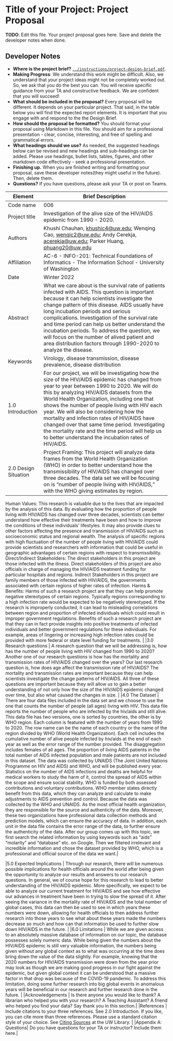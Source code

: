 # Title of your Project: Project Proposal

**TODO**: Edit this file. Your project proposal goes here. Save and delete the developer notes when done.

## Developer Notes

* **Where is the project brief?**  [`../instructions/project-design-brief.pdf`](../instructions/project-design-brief.pdf).
* **Making Progress**: We understand this work might be difficult. Also, we understand that your project ideas might not be completely worked out. So, we ask that you do the best you can. You will receive specific guidance from your TA and constructive feedback. We are confident that you will succeed!
* **What should be included in the proposal?** Every proposal will be different. It depends on your particular project.  That said, in the table below you will find the expected report elements.  It is important that you engage with and respond to the the Design Brief.
* **How should the proposal be formatted?** You should format your proposal using Markdown in this file. You should aim for a professional presentation - clear, concise, interesting, and free of spelling and grammatical errors.
* **What headings should we use?** As needed, the suggested headings below can be revised and new headings and sub-headings can be added. Please use headings, bullet lists, tables, figures, and other markdown code effectively - seek a professional presentation.
* **Finishing up.** When you are finished writing and formatting your proposal, save these developer notes(they might useful in the future). Then, delete them.
* **Questions?** If you have questions, please ask your TA or post on Teams.

|Element | Brief Description|
|---------------| --------------
|Code name | 006 |
|Project title| Investigation of the alive size of the HIV/AIDS epidemic from 1990 - 2020. |
|Authors | Khushi Chauhan, khushic4@uw.edu; Wenqing Cao, wenqic2@uw.edu; Andy Cerekja, acerekja@uw.edu; Parker Huang, phuang20@uw.edu |
|Affiliation |  AC-6 - INFO-201: Technical Foundations of Informatics - The Information School - University of Washington |
|Date | Winter 2022|
|Abstract | What we care about is the survival rate of patients infected with AIDS. This question is important because it can help scientists investigate the change pattern of this disease. AIDS usually have long incubation periods and serious complications. Investigation of the survival rate and time period can help us better understand the incubation periods. To address the question, we will focus on the number of alived patient and area distribution factors through 1990-2020 to analyze the disease. |
|Keywords | Virology, disease transmission, disease prevalence, disease distribution |
|1.0 Introduction | For our project, we will be investigating how the size of the HIV/AIDS epidemic has changed from year to year between 1990 to 2020. We will do this by analyzing HIV/AIDS datasets from the World Health Organization, including one that shows the number of people living with HIV each year. We will also be considering how the mortality and infection rates of HIV/AIDS have changed over that same time period. Investigating the mortality rate and the time period will help us to better understand the incubation rates of HIV/AIDS. |
|2.0 Design Situation | Project Framing: This project will analyze data frames from the World Health Organization (WHO) in order to better understand how the transmissibility of HIV/AIDS has changed over three decades. The data set we will be focusing on is “number of people living with HIV/AIDS,” with the WHO giving estimates by region.
Human Values: This research is valuable due to the lives that are impacted by the analysis of this data. By evaluating how the proportion of people living with HIV/AIDS has changed over three decades, scientists can better understand how effective their treatments have been and how to improve the conditions of these individuals’ lifestyles. It may also provide clues to other factors affecting the presence and transmission of HIV/AIDS such as socioeconomic status and regional wealth. The analysis of specific regions with high fluctuation of the number of people living with HIV/AIDS could provide scientists and researchers with information that could be useful in geographic advantages of certain regions with respect to transmissibility.
Direct/Indirect Stakeholders: The direct stakeholders in this project are those infected with the illness. Direct stakeholders of this project are also officials in charge of managing the HIV/AIDS treatment funding for particular hospitals and regions. Indirect Stakeholders in this project are family members of those infected with HIV/AIDS, the governments associated with certain regions of higher rates of infection.
Harms & Benefits: Harms of such a research project are that they can help promote negative stereotypes of certain regions. Typically regions corresponding to a high infection rate would be expected to be negatively stereotyped. If the research is improperly conducted, it can lead to misleading correlations between region and proportion of infected individuals which could result in improper government regulations. Benefits of such a research project are that they can in fact provide insights into positive treatments of infected individuals and better government regulations for these individuals. For example, areas of lingering or increasing high infection rates could be provided with more federal or state level funding for treatments. |
|3.0 Research questions | A research question that we will be addressing is, how has the number of people living with HIV changed from 1990 to 2020? Another one of our research questions is how has the mortality and transmission rates of HIV/AIDS changed over the years? Our last research question is, how does age affect the transmission rate of HIV/AIDS? The mortality and transmission rates are important because they can help scientists investigate the change patterns of HIV/AIDS. All three of these questions are important because they will allow us to gain a better understanding of not only how the size of the HIV/AIDS epidemic changed over time, but also what caused the changes in size. |
|4.0 The Dataset | There are four data files included in the data set and we choose to use the one that counts the number of people (all ages) living with HIV. This data file reports the number of people who are infected by the hiv/aids and still alive. This data file has two versions, one is sorted by countries, the other is by WHO region. Each column is featured with the number of years from 1990 to 2020. The row name can be the name of each country or the name of the region divided by WHO (World Health Organization).  Each cell includes the cumulative number of alive people infected by hiv/aids at the end of each year as well as the error range of the number provided. The disaggregation includes females of all ages. The proportion of living AIDS patients in the total number of AIDS infected population and male patients are not included in this dataset.
The data was collected by UNAIDS (The Joint United Nations Programme on HIV and AIDS) and WHO, and will be published every year. Statistics on the number of AIDS infections and deaths are helpful for medical workers to study the harm of it, control the spread of AIDS within the scope and ensure social stability. WHO is funded by both assessed contributions and voluntary contributions. WHO member states directly benefit from this data, which they can analyze and calculate to make adjustments to AIDS prevention and control.
Because the data was collected by the WHO and UNAIDS. As the most official health organization, they are responsible for the source and authenticity of the data. Moreover, these two organizations have professional data collection methods and prediction models, which can ensure the accuracy of data. In addition, each unit in the data file contains the error range of the data, to further ensure the authenticity of the data.
After our group comes up with this topic, we first search the related information by using keywords such as “aids” “molarity” and “database” etc. on Google. Then we filtered irrelevant and incredible information and chose the dataset provided by WHO, which is a professional and official source of the data we want.|

|5.0 Expected Implications | Through our research, there will be numerous possible implications for health officials around the world after being given the opportunity to analyze our results and answers to our research questions. In general, we of course hope for this research to lead to better understanding of the HIV/AIDS epidemic. More specifically, we expect to be able to analyze our current treatment for HIV/AIDS and see how effective our advances in treatment have been in trying to slow the spread of it. After seeing the variance in the mortality rate of HIV/AIDS and the total number of global cases, this data can then be used to see in which years these numbers were down, allowing for health officials to then address further research into those years to see what about these years made the numbers decrease so much and how can that information be used to further slow down HIV/AIDS in the future. |
|6.0 Limitations | While we are given access to an absolutely massive database of information on our topic, the database possesses solely numeric data. While being given the numbers about the HIV/AIDS epidemic is still very valuable information, the numbers being given without any global context as to what was occurring at the time does bring down the value of the data slightly. For example, knowing that the 2020 numbers for HIV/AIDS transmission were down from the year prior may look as though we are making good progress in our fight against the epidemic, but given global context it can be understood that a massive factor in that drop was because of the COVID-19 pandemic. To address this limitation, doing some further research into big global events in anomalous years will be beneficial in our research and further research done in the future. |
|Acknowledgements | Is there anyone you would like to thank? A librarian who helped you with your research? A Teaching Assistant? A friend who helped you find your data? Say thank you in this section.|
|References | Include citations to your three references. See 2.0 Introduction. If you like, you can cite more than three references.  Please use a standard citation style of your choice.  See [Citing Sources](https://guides.lib.uw.edu/research/citations) at the UW Library. |
|Appendix A: Questions| Do you have questions for your TA or instructor?  Include them here.|
